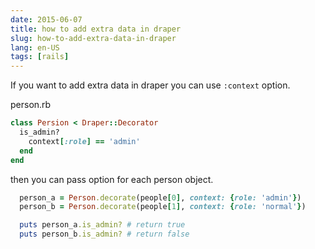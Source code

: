 ```yaml
---
date: 2015-06-07
title: how to add extra data in draper
slug: how-to-add-extra-data-in-draper
lang: en-US
tags: [rails]
---
```


If you want to add extra data in draper you can use `:context` option.

person.rb

```ruby
class Persion < Draper::Decorator
  is_admin?
    context[:role] == 'admin'
  end
end
```

then you can pass option for each person object.

```ruby
  person_a = Person.decorate(people[0], context: {role: 'admin'})
  person_b = Person.decorate(people[1], context: {role: 'normal'})

  puts person_a.is_admin? # return true
  puts person_b.is_admin? # return false
```
